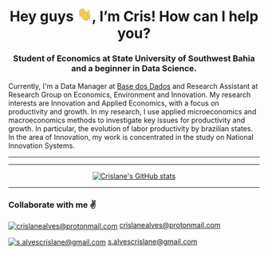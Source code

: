 

<h1 align="center"> Hey guys <img src="https://raw.githubusercontent.com/ABSphreak/ABSphreak/master/gifs/Hi.gif" width="30px">, I’m Cris! How can I help you?  </h1>



<h3 align="center">Student of Economics at State University of Southwest Bahia and a beginner in Data Science. </h3>

<p align="justify-all">

Currently, I'm a Data Manager at [Base dos Dados](https://github.com/basedosdados) and Research Assistant at Research Group on Economics, Environment and Innovation. My research interests are Innovation and Applied Economics, with a focus on productivity and growth. In my research, I use applied microeconomics and macroeconomics methods to investigate key issues for productivity and growth. In particular, the evolution of labor productivity by brazilian states. In the area of Innovation, my work is concentrated in the study on National Innovation Systems.

</a>
</p>

---




---
<center>
  
[![Crislane's GitHub stats](https://github-readme-stats.vercel.app/api?username=crislanealves&count_private=true&show_icons=true)](https://github-readme-stats.vercel.app/api?username=crislanealves&count_private=true&show_icons=true)

</center>

---

### Collaborate with me :v:


<a href="https://mail.protonmail.com/login" target="blank"><img align="center" src="https://cdn.jsdelivr.net/npm/simple-icons@3.0.1/icons/protonmail.svg" alt="crislanealves@protonmail.com" height="15" width="15" /></a> crislanealves@protonmail.com

<a href="https://gmail.com/" target="blank"><img align="center" src="https://cdn.jsdelivr.net/npm/simple-icons@3.0.1/icons/gmail.svg" alt="s.alvescrislane@gmail.com" height="15" width="15" /></a> s.alvescrislane@gmail.com




